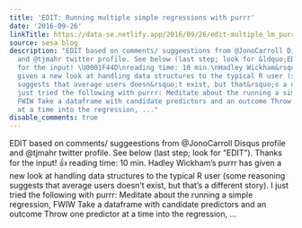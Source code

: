 ```yaml
---
title: 'EDIT: Running multiple simple regressions with purrr'
date: '2016-09-26'
linkTitle: https://data-se.netlify.app/2016/09/26/edit-multiple_lm_purrr_edit/
source: sesa blog
description: "EDIT based on comments/ suggeestions from @JonoCarroll Disqus profile
  and @tjmahr twitter profile. See below (last step; look for &ldquo;EDIT&rdquo;).\nThanks
  for the input! \U0001F44D\nreading time: 10 min.\nHadley Wickham&rsquo;s purrr has
  given a new look at handling data structures to the typical R user (some reasoning
  suggests that average users doesn&rsquo;t exist, but that&rsquo;s a different story).\nI
  just tried the following with purrr: Meditate about the running a simple regression,
  FWIW Take a dataframe with candidate predictors and an outcome Throw one predictor
  at a time into the regression, ..."
disable_comments: true
---
```

EDIT based on comments/ suggeestions from @JonoCarroll Disqus profile and @tjmahr twitter profile. See below (last step; look for &ldquo;EDIT&rdquo;).
Thanks for the input! 👍
reading time: 10 min.
Hadley Wickham&rsquo;s purrr has given a new look at handling data structures to the typical R user (some reasoning suggests that average users doesn&rsquo;t exist, but that&rsquo;s a different story).
I just tried the following with purrr: Meditate about the running a simple regression, FWIW Take a dataframe with candidate predictors and an outcome Throw one predictor at a time into the regression, ...